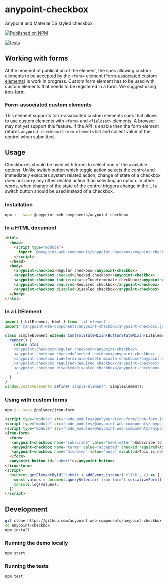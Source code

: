 # anypoint-checkbox

Anypoint and Material DS styled checkbox.

[![Published on NPM](https://img.shields.io/npm/v/@anypoint-web-components/anypoint-checkbox.svg)](https://www.npmjs.com/package/@anypoint-web-components/anypoint-checkbox)

[![tests](https://github.com/anypoint-web-components/anypoint-checkbox/actions/workflows/tests.yml/badge.svg)](https://github.com/anypoint-web-components/anypoint-checkbox/actions/workflows/tests.yml)

## Working with forms

At the moment of publication of the element, the spec allowing custom elements to be accepted by the `<form>` element ([Form-associated custom elements](https://www.chromestatus.com/feature/4708990554472448)) is work in progress.
Custom form element has to be used with custom elements that needs to be registered in a form. We suggest using [iron-form](https://www.webcomponents.org/element/@polymer/iron-form).

### Form-associated custom elements

This element supports form-associated custom elements spec that allows to use custom elements with `<form>` and `<fieldset>` elements. A browser may not yet support this feature.
If the API is enable then the form element returns `anypoint-checkbox` is `form.elements` list and collect value of the control when submitted.

## Usage

Checkboxes should be used with forms to select one of the available options. Unlike switch button which toggle action selects the control and immediately executes system related action, change of state of a checkbox does not carry any other related action than selecting an option.
In other words, when change of the state of the control triggers change in the UI a switch button should be used instead of a checkbox.

### Installation

```sh
npm i --save @anypoint-web-components/anypoint-checkbox
```

### In a HTML document

```html
<html>
  <head>
    <script type="module">
      import '@anypoint-web-components/anypoint-checkbox/anypoint-checkbox.js';
    </script>
  </head>
  <body>
    <anypoint-checkbox>Regular checkbox</anypoint-checkbox>
    <anypoint-checkbox checked>Checked checkbox</anypoint-checkbox>
    <anypoint-checkbox indeterminate>Indeterminate checkbox</anypoint-checkbox>
    <anypoint-checkbox required>Required checkbox</anypoint-checkbox>
    <anypoint-checkbox disabled>Disabled checkbox</anypoint-checkbox>
  </body>
</html>
```

### In a LitElement

```js
import { LitElement, html } from 'lit-element';
import '@anypoint-web-components/anypoint-checkbox/anypoint-checkbox.js';

class SimpleElement extends ControlStateMixin(ButtonStateMixin(LitElement)) {
  render() {
    return html`
    <anypoint-checkbox>Regular checkbox</anypoint-checkbox>
    <anypoint-checkbox checked>Checked checkbox</anypoint-checkbox>
    <anypoint-checkbox indeterminate>Indeterminate checkbox</anypoint-checkbox>
    <anypoint-checkbox required>Required checkbox</anypoint-checkbox>
    <anypoint-checkbox disabled>Disabled checkbox</anypoint-checkbox>
    `;
  }
}
window.customElements.define('simple-element', SimpleElement);
```

### Using with custom forms

```sh
npm i --save @polymer/iron-form
```

```html
<script type="module" src="node_modules/@polymer/iron-form/iron-form.js"></script>
<script type="module" src="node_modules/@anypoint-web-components/anypoint-checkbox/anypoint-checkbox.js"></script>
<script type="module" src="node_modules/@anypoint-web-components/anypoint-button/anypoint-button.js"></script>
<iron-form>
  <form>
   <anypoint-checkbox name="subscribe" value="newsletter">Subscribe to our newsletter</anypoint-checkbox>
   <anypoint-checkbox name="terms" value="accepted" checked required>Agree to terms and conditions</anypoint-checkbox>
   <anypoint-checkbox name="disabled" value="noop" disabled>This is never included</anypoint-checkbox>
  </form>
  <anypoint-button id="submit"></anypoint-button>
</iron-form>
<script>
  document.getElementById('submit').addEventListener('click', () => {
    const values = document.querySelector('iron-form').serializeForm();
    console.log(values);
  });
</script>
```

## Development

```sh
git clone https://github.com/anypoint-web-components/anypoint-checkbox
cd anypoint-checkbox
npm install
```

### Running the demo locally

```sh
npm start
```

### Running the tests

```sh
npm test
```
